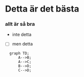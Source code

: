 # Detta är det bästa
### allt är så bra
- inte detta
- [ ] men detta

```mermaid
  graph TD;
      A-->B;
      A-->C;
      B-->D;
      C-->D;
```

